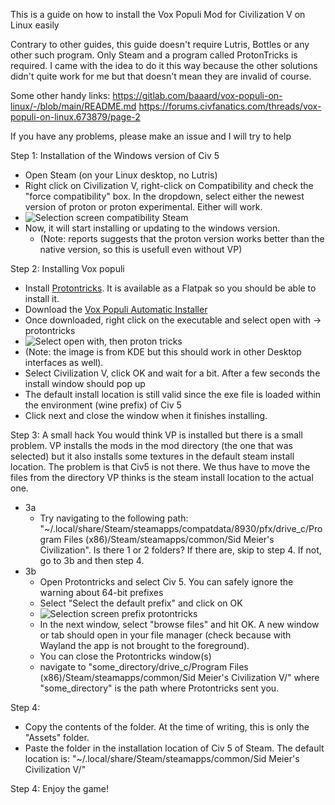 
This is a guide on how to install the Vox Populi Mod for Civilization V on Linux easily

Contrary to other guides, this guide doesn't require Lutris, Bottles or any other such program. Only Steam and a program called ProtonTricks is required.
I came with the idea to do it this way because the other solutions didn't quite work for me but that doesn't mean they are invalid of course.

Some other handy links:
https://gitlab.com/baaard/vox-populi-on-linux/-/blob/main/README.md
https://forums.civfanatics.com/threads/vox-populi-on-linux.673879/page-2

If you have any problems, please make an issue and I will try to help

Step 1: Installation of the Windows version of Civ 5
- Open Steam (on your Linux desktop, no Lutris) 
- Right click on Civilization V, right-click on Compatibility and check the "force compatibility" box. In the dropdown, select either the newest version of proton or proton experimental. Either will work.
- ![Selection screen compatibility Steam](https://github.com/TeaDrinkingProgrammer/Civilization-V-Vox-Populi-on-Linux/blob/main/force%20proton.png)
- Now, it will start installing or updating to the windows version.
  -  (Note: reports suggests that the proton version works better than the native version, so this is usefull even without VP)


Step 2: Installing Vox populi
- Install [Protontricks](https://github.com/Matoking/protontricks). It is available as a Flatpak so you should be able to install it.
- Download the [Vox Populi Automatic Installer](https://forums.civfanatics.com/threads/community-patch-how-to-install.528034/)
- Once downloaded, right click on the executable and select open with -> protontricks
- ![Select open with, then proton tricks](https://github.com/TeaDrinkingProgrammer/Civilization-V-Vox-Populi-on-Linux/blob/main/select%20protontricks.png)
- (Note: the image is from KDE but this should work in other Desktop interfaces as well).
- Select Civilization V, click OK and wait for a bit. After a few seconds the install window should pop up
- The default install location is still valid since the exe file is loaded within the environment (wine prefix) of Civ 5
- Click next and close the window when it finishes installing.

Step 3: A small hack
You would think VP is installed but there is a small problem. VP installs the mods in the mod directory (the one that was selected) but it also installs some textures in the default steam install location. The problem is that Civ5 is not there. We thus have to move the files from the directory VP thinks is the steam install location to the actual one.

- 3a
  - Try navigating to the following path: "~/.local/share/Steam/steamapps/compatdata/8930/pfx/drive_c/Program Files (x86)/Steam/steamapps/common/Sid Meier's Civilization". Is there 1 or 2 folders? If there are, skip to step 4. If not, go to 3b and then step 4.
- 3b
  - Open Protontricks and select Civ 5. You can safely ignore the warning about 64-bit prefixes
  - Select "Select the default prefix" and click on OK
  - ![Selection screen prefix protontricks](https://github.com/TeaDrinkingProgrammer/Civilization-V-Vox-Populi-on-Linux/blob/main/default%20wineprefix.png)
  - In the next window, select "browse files" and hit OK. A new window or tab should open in your file manager (check because with Wayland the app is not     brought to the foreground). 
  - You can close the Protontricks window(s)
  - navigate to "some_directory/drive_c/Program Files (x86)/Steam/steamapps/common/Sid Meier's Civilization V/" where "some_directory" is the path where Protontricks sent you.

Step 4:

  -  Copy the contents of the folder. At the time of writing, this is only the "Assets" folder.
  -  Paste the folder in the installation location of Civ 5 of Steam. The default location is: "~/.local/share/Steam/steamapps/common/Sid Meier's Civilization V/"


Step 4: Enjoy the game!

